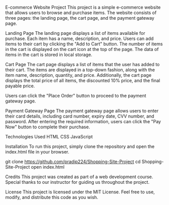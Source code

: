 E-commerce Website Project
This project is a simple e-commerce website that allows users to browse and purchase items. The website consists of three pages: the landing page, the cart page, and the payment gateway page.

Landing Page
The landing page displays a list of items available for purchase. Each item has a name, description, and price. Users can add items to their cart by clicking the "Add to Cart" button. The number of items in the cart is displayed on the cart icon at the top of the page. The data of items in the cart is stored in local storage.

Cart Page
The cart page displays a list of items that the user has added to their cart. The items are displayed in a top-down fashion, along with the item name, description, quantity, and price. Additionally, the cart page displays the total price of all items, the discounted 10% price, and the final payable price.

Users can click the "Place Order" button to proceed to the payment gateway page.

Payment Gateway Page
The payment gateway page allows users to enter their card details, including card number, expiry date, CVV number, and password. After entering the required information, users can click the "Pay Now" button to complete their purchase.

Technologies Used
HTML
CSS
JavaScript


Installation
To run this project, simply clone the repository and open the index.html file in your browser.

git clone https://github.com/pradip224/Shopping-Site-Project
cd Shopping-Site-Project
open index.html

Credits
This project was created as part of a web development course. Special thanks to our instructor for guiding us throughout the project.

License
This project is licensed under the MIT License. Feel free to use, modify, and distribute this code as you wish.